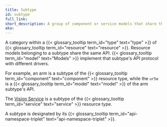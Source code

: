 ```yaml
---
title: Subtype
id: subtype
full_link:
short_description: A group of component or service models that share the same API. For example, arm is a subtype of component.
aka:
---
```


A category within a {{< glossary_tooltip term_id="type" text="type" >}} of {{< glossary_tooltip term_id="resource" text="resource" >}}.
Resource models belonging to a subtype share the same API.
{{< glossary_tooltip term_id="model" text="Models" >}} implement that subtype's API protocol with different drivers.

For example, an arm is a subtype of the {{< glossary_tooltip term_id="component" text="component" >}} resource type, while the `ur5e` is a {{< glossary_tooltip term_id="model" text="model" >}} of the arm subtype's API.

The [Vision Service](/platform/build/configure/services/vision/) is a subtype of the {{< glossary_tooltip term_id="service" text="service" >}} resource type.

A subtype is designated by its {{< glossary_tooltip term_id="api-namespace-triplet" text="api-namespace-triplet" >}}.
